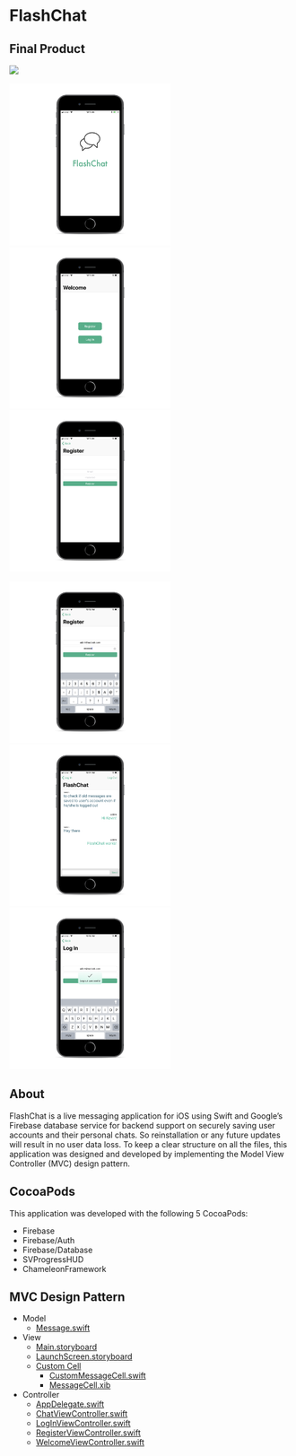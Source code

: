 # FlashChat

## Final Product
<img src="https://github.com/adbht/FlashChat/blob/master/Screenshots%20and%20Video/Updated%20FlashChat%20Cropped%20Video.mov" width="900" />

<img src="https://github.com/adbht/FlashChat/blob/master/Screenshots%20and%20Video/1.%20Launch%20Screen_iphone8spacegrey_portrait.png" width="288" /> <img src="https://github.com/adbht/FlashChat/blob/master/Screenshots%20and%20Video/2.%20Welcome%20Screen_iphone8spacegrey_portrait.png" width="288" /> <img src="https://github.com/adbht/FlashChat/blob/master/Screenshots%20and%20Video/3.%20Register%20Screen_iphone8spacegrey_portrait.png" width="288" /> 

<img src="https://github.com/adbht/FlashChat/blob/master/Screenshots%20and%20Video/4.%20Register%20Screen%202_iphone8spacegrey_portrait.png" width="288" /> <img src="https://github.com/adbht/FlashChat/blob/master/Screenshots%20and%20Video/5.%20Chat%20Screen_iphone8spacegrey_portrait.png" width="288" /> <img src="https://github.com/adbht/FlashChat/blob/master/Screenshots%20and%20Video/6.%20Log%20Out%20HUD_iphone8spacegrey_portrait.png" width="288" /> 

## About
FlashChat is a live messaging application for iOS using Swift and Google’s Firebase database service for backend support on securely saving user accounts and their personal chats. So reinstallation or any future updates will result in no user data loss. To keep a clear structure on all the files, this application was designed and developed by implementing the Model View Controller (MVC) design pattern. 

## CocoaPods
This application was developed with the following 5 CocoaPods: 
   - Firebase
   - Firebase/Auth
   - Firebase/Database
   - SVProgressHUD
   - ChameleonFramework

## MVC Design Pattern
   - Model
     - [Message.swift](https://github.com/adbht/FlashChat/blob/master/FlashChat/Model/Message.swift)
   - View
     - [Main.storyboard](https://github.com/adbht/FlashChat/blob/master/FlashChat/View/Main.storyboard)
     - [LaunchScreen.storyboard](https://github.com/adbht/FlashChat/blob/master/FlashChat/View/LaunchScreen.storyboard)
     - [Custom Cell](https://github.com/adbht/FlashChat/tree/master/FlashChat/View/Custom%20Cell)
       - [CustomMessageCell.swift](https://github.com/adbht/FlashChat/blob/master/FlashChat/View/Custom%20Cell/CustomMessageCell.swift)
       - [MessageCell.xib](https://github.com/adbht/FlashChat/blob/master/FlashChat/View/Custom%20Cell/MessageCell.xib)
   - Controller
     - [AppDelegate.swift](https://github.com/adbht/FlashChat/blob/master/FlashChat/Controller/AppDelegate.swift)
     - [ChatViewController.swift](https://github.com/adbht/FlashChat/blob/master/FlashChat/Controller/ChatViewController.swift)
     - [LogInViewController.swift](https://github.com/adbht/FlashChat/blob/master/FlashChat/Controller/LogInViewController.swift)
     - [RegisterViewController.swift](https://github.com/adbht/FlashChat/blob/master/FlashChat/Controller/RegisterViewController.swift)
     - [WelcomeViewController.swift](https://github.com/adbht/FlashChat/blob/master/FlashChat/Controller/WelcomeViewController.swift)
